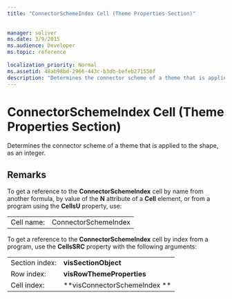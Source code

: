 ```yaml
---
title: "ConnectorSchemeIndex Cell (Theme Properties Section)"
 
 
manager: soliver
ms.date: 3/9/2015
ms.audience: Developer
ms.topic: reference
 
localization_priority: Normal
ms.assetid: 48ab98bd-2966-443c-b3db-befeb271550f
description: "Determines the connector scheme of a theme that is applied to the shape, as an integer."
---
```


# ConnectorSchemeIndex Cell (Theme Properties Section)

Determines the connector scheme of a theme that is applied to the shape, as an integer. 
  
## Remarks

To get a reference to the **ConnectorSchemeIndex** cell by name from another formula, by value of the **N** attribute of a **Cell** element, or from a program using the **CellsU** property, use: 
  
|||
|:-----|:-----|
| Cell name:  <br/> | ConnectorSchemeIndex  <br/> |
   
To get a reference to the **ConnectorSchemeIndex** cell by index from a program, use the **CellsSRC** property with the following arguments: 
  
|||
|:-----|:-----|
| Section index:  <br/> |**visSectionObject** <br/> |
| Row index:  <br/> |**visRowThemeProperties** <br/> |
| Cell index:  <br/> |**visConnectorSchemeIndex ** <br/> |
   

